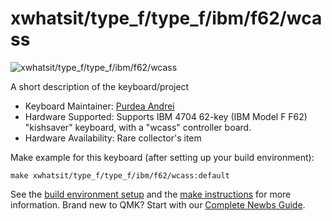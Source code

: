 # xwhatsit/type_f/type_f/ibm/f62/wcass

![xwhatsit/type_f/type_f/ibm/f62/wcass](http://kishy.ca/wp-content/uploads/2013/02/4704kb.jpg)

A short description of the keyboard/project

* Keyboard Maintainer: [Purdea Andrei](https://github.com/purdeaandrei)
* Hardware Supported: Supports IBM 4704 62-key (IBM Model F F62) "kishsaver" keyboard, with a "wcass" controller board.
* Hardware Availability: Rare collector's item

Make example for this keyboard (after setting up your build environment):

    make xwhatsit/type_f/type_f/ibm/f62/wcass:default

See the [build environment setup](https://docs.qmk.fm/#/getting_started_build_tools) and the [make instructions](https://docs.qmk.fm/#/getting_started_make_guide) for more information. Brand new to QMK? Start with our [Complete Newbs Guide](https://docs.qmk.fm/#/newbs).
